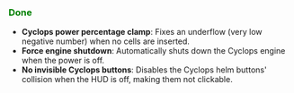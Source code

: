 ### <span style="color: green;">Done</span>
- **Cyclops power percentage clamp**: Fixes an underflow (very low negative number) when no cells are inserted.
- **Force engine shutdown**: Automatically shuts down the Cyclops engine when the power is off.
- **No invisible Cyclops buttons**: Disables the Cyclops helm buttons' collision when the HUD is off, making them not clickable.